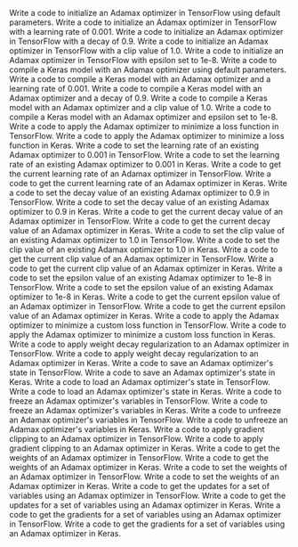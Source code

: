 Write a code to initialize an Adamax optimizer in TensorFlow using default parameters.
Write a code to initialize an Adamax optimizer in TensorFlow with a learning rate of 0.001.
Write a code to initialize an Adamax optimizer in TensorFlow with a decay of 0.9.
Write a code to initialize an Adamax optimizer in TensorFlow with a clip value of 1.0.
Write a code to initialize an Adamax optimizer in TensorFlow with epsilon set to 1e-8.
Write a code to compile a Keras model with an Adamax optimizer using default parameters.
Write a code to compile a Keras model with an Adamax optimizer and a learning rate of 0.001.
Write a code to compile a Keras model with an Adamax optimizer and a decay of 0.9.
Write a code to compile a Keras model with an Adamax optimizer and a clip value of 1.0.
Write a code to compile a Keras model with an Adamax optimizer and epsilon set to 1e-8.
Write a code to apply the Adamax optimizer to minimize a loss function in TensorFlow.
Write a code to apply the Adamax optimizer to minimize a loss function in Keras.
Write a code to set the learning rate of an existing Adamax optimizer to 0.001 in TensorFlow.
Write a code to set the learning rate of an existing Adamax optimizer to 0.001 in Keras.
Write a code to get the current learning rate of an Adamax optimizer in TensorFlow.
Write a code to get the current learning rate of an Adamax optimizer in Keras.
Write a code to set the decay value of an existing Adamax optimizer to 0.9 in TensorFlow.
Write a code to set the decay value of an existing Adamax optimizer to 0.9 in Keras.
Write a code to get the current decay value of an Adamax optimizer in TensorFlow.
Write a code to get the current decay value of an Adamax optimizer in Keras.
Write a code to set the clip value of an existing Adamax optimizer to 1.0 in TensorFlow.
Write a code to set the clip value of an existing Adamax optimizer to 1.0 in Keras.
Write a code to get the current clip value of an Adamax optimizer in TensorFlow.
Write a code to get the current clip value of an Adamax optimizer in Keras.
Write a code to set the epsilon value of an existing Adamax optimizer to 1e-8 in TensorFlow.
Write a code to set the epsilon value of an existing Adamax optimizer to 1e-8 in Keras.
Write a code to get the current epsilon value of an Adamax optimizer in TensorFlow.
Write a code to get the current epsilon value of an Adamax optimizer in Keras.
Write a code to apply the Adamax optimizer to minimize a custom loss function in TensorFlow.
Write a code to apply the Adamax optimizer to minimize a custom loss function in Keras.
Write a code to apply weight decay regularization to an Adamax optimizer in TensorFlow.
Write a code to apply weight decay regularization to an Adamax optimizer in Keras.
Write a code to save an Adamax optimizer's state in TensorFlow.
Write a code to save an Adamax optimizer's state in Keras.
Write a code to load an Adamax optimizer's state in TensorFlow.
Write a code to load an Adamax optimizer's state in Keras.
Write a code to freeze an Adamax optimizer's variables in TensorFlow.
Write a code to freeze an Adamax optimizer's variables in Keras.
Write a code to unfreeze an Adamax optimizer's variables in TensorFlow.
Write a code to unfreeze an Adamax optimizer's variables in Keras.
Write a code to apply gradient clipping to an Adamax optimizer in TensorFlow.
Write a code to apply gradient clipping to an Adamax optimizer in Keras.
Write a code to get the weights of an Adamax optimizer in TensorFlow.
Write a code to get the weights of an Adamax optimizer in Keras.
Write a code to set the weights of an Adamax optimizer in TensorFlow.
Write a code to set the weights of an Adamax optimizer in Keras.
Write a code to get the updates for a set of variables using an Adamax optimizer in TensorFlow.
Write a code to get the updates for a set of variables using an Adamax optimizer in Keras.
Write a code to get the gradients for a set of variables using an Adamax optimizer in TensorFlow.
Write a code to get the gradients for a set of variables using an Adamax optimizer in Keras.